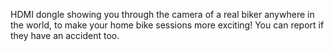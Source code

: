 <!--
name: 'collabike'
tools: ['Android']
completeness: 0
-->

HDMI dongle showing you through the camera of a real biker anywhere in the world, to make your home bike sessions more exciting! You can report if they have an accident too.
